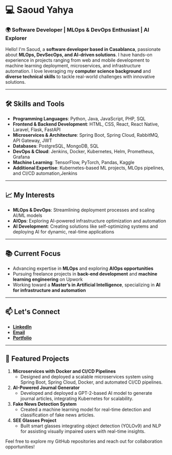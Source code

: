# 💻 Saoud Yahya  
### 🌍 Software Developer | MLOps & DevOps Enthusiast | AI Explorer  

Hello! I'm Saoud, a **software developer based in Casablanca**, passionate about **MLOps, DevSecOps, and AI-driven solutions**. I have hands-on experience in projects ranging from web and mobile development to machine learning deployment, microservices, and infrastructure automation. I love leveraging my **computer science background** and **diverse technical skills** to tackle real-world challenges with innovative solutions.  

---

## 🛠 Skills and Tools  
- **Programming Languages**: Python, Java, JavaScript, PHP, SQL  
- **Frontend & Backend Development**: HTML, CSS, React, React Native, Laravel, Flask, FastAPI  
- **Microservices & Architecture**: Spring Boot, Spring Cloud, RabbitMQ, API Gateway, JWT  
- **Databases**: PostgreSQL, MongoDB, SQL  
- **DevOps & Cloud**: Jenkins, Docker, Kubernetes, Helm, Prometheus, Grafana  
- **Machine Learning**: TensorFlow, PyTorch, Pandas, Kaggle  
- **Additional Expertise**: Kubernetes-based ML projects, MLOps pipelines, and CI/CD automation,Jenkins 

---

## 📈 My Interests  
- **MLOps & DevOps**: Streamlining deployment processes and scaling AI/ML models  
- **AIOps**: Exploring AI-powered infrastructure optimization and automation  
- **AI Development**: Creating solutions like self-optimizing systems and deploying AI for dynamic, real-time applications  

---

## 📚 Current Focus  
- Advancing expertise in **MLOps** and exploring **AIOps opportunities**  
- Pursuing freelance projects in **back-end development** and **machine learning engineering** on Upwork  
- Working toward a **Master’s in Artificial Intelligence**, specializing in **AI for infrastructure and automation**  

---

## 📫 Let's Connect  
- **[LinkedIn](https://www.linkedin.com/in/yahya-saoud-206781264/)**  
- **[Email](mailto:saoudyahya123@gmail.com)**  
- **[Portfolio](https://your-portfolio-site.com)**  

---

## 🌟 Featured Projects  
1. **Microservices with Docker and CI/CD Pipelines**  
   - Designed and deployed a scalable microservices system using Spring Boot, Spring Cloud, Docker, and automated CI/CD pipelines.  
2. **AI-Powered Journal Generator**  
   - Developed and deployed a GPT-2-based AI model to generate journal articles, integrating Kubernetes for scalability.  
3. **Fake News Detection System**  
   - Created a machine learning model for real-time detection and classification of fake news articles.  
4. **SEE Glasses Project**  
   - Built smart glasses integrating object detection (YOLOv9) and NLP for assisting visually impaired users with real-time insights.  

Feel free to explore my GitHub repositories and reach out for collaboration opportunities!
